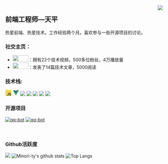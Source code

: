 <img align="right" src="https://count.getloli.com/get/@:Minori-ty?theme=rule34">

## 前端工程师—天平

热爱前端、热爱技术。工作经验两个月。喜欢参与一些开源项目的讨论。

### **社交主页：**

- <a href="https://space.bilibili.com/1503877955"><code><img height="20" width="50" src="https://github.com/Minori-ty/Minori-ty/blob/main/bilibili.png"></code></a>：拥有22个技术视频，500多位粉丝，4万播放量
- <a href="https://juejin.cn/user/1214304985296439/posts"><code><img height="20" width="50" src="https://github.com/Minori-ty/Minori-ty/blob/main/juejin.png"></code></a>：发表了14篇技术文章，5000阅读

### **技术栈:**

<code><img height="20" src="https://raw.githubusercontent.com/github/explore/80688e429a7d4ef2fca1e82350fe8e3517d3494d/topics/javascript/javascript.png"></code>
<code><img height="20" src="https://raw.githubusercontent.com/github/explore/80688e429a7d4ef2fca1e82350fe8e3517d3494d/topics/vue/vue.png"></code>
<code><img height="20" src="https://github.com/Minori-ty/Minori-ty/blob/main/vite.png"></code>
<code><img height="20" src="https://github.com/Minori-ty/Minori-ty/blob/main/less.png"></code>
<code><img height="20" src="https://github.com/Minori-ty/Minori-ty/blob/main/element plus.png"></code>
<code><img height="20" src="https://github.com/Minori-ty/Minori-ty/blob/main/vant.png"></code>
<code><img height="20" src="https://github.com/Minori-ty/Minori-ty/blob/main/docker.jpg"></code>

### 开源项目
[![qq-bot](https://github-readme-stats.vercel.app/api/pin/?username=Minori-ty&repo=qq-bot)](https://github.com/Minori-ty/qq-bot)
[![qq-bot](https://github-readme-stats.vercel.app/api/pin/?username=Minori-ty&repo=vue3-electron-serialport)](https://github.com/Minori-ty/vue3-electron-serialport)
<br><br><br>


### Github活跃度
[![](https://activity-graph.herokuapp.com/graph?username=Minori-ty&theme=dracula)](https://github.com/ashutosh00710/github-readme-activity-graph)
![Minori-ty's github stats](https://github-readme-stats.vercel.app/api?username=Minori-ty&show_icons=true&theme=vue)
![Top Langs](https://github-readme-stats.vercel.app/api/top-langs/?username=Minori-ty)

